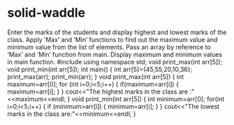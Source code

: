 # solid-waddle
 Enter the marks of the students and display highest and lowest marks of the class. Apply ‘Max’ and ‘Min’ functions to find out the maximum value and minimum value from the list of elements. Pass an array by reference to ‘Max’ and ‘Min’ function from main. Display maximum and minimum values in main function. 
#include<iostream>
using namespace std;
void print_max(int arr[5]);
void print_min(int arr[5]);
int main()
{
    int arr[5]={45,55,20,10,36};
    print_max(arr);
    print_min(arr);
}
void print_max(int arr[5])
{
    int maximum=arr[0];
    for (int i=0;i<5;i++)
    {
        if(maximum<arr[i])
        {
            maximum=arr[i];
        }
    }
    cout<<"The highest marks in the class are :"<<maximum<<endl;
}
void print_min(int arr[5])
{
    int minimum=arr[0];
    for(int i=0;i<5;i++)
    {
        if (minimum>arr[i])
        {
            minimum=arr[i];
        }
    }
    cout<<"The lowest marks in the class are:"<<minimum<<endl;
}
